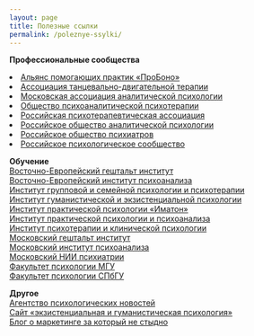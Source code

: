 ```yaml
---
layout: page
title: Полезные ссылки
permalink: /poleznye-ssylki/
---
```



<p><b>Профессиональные сообщества</b><br>
	<amp ul>
		<li><a href="http://appme.ru/">Альянс помогающих практик «ПроБоно»</a></li>
	<li><a href="http://www.atdt.ru/">Ассоциация танцевально-двигательной терапии</a></li>
	<li><a href="http://www.maap.ru/">Московская ассоциация аналитической психологии</a></li>
	<li><a href="http://www.spp.org.ru/">Общество психоаналитической психотерапии</a></li>
	<li><a href="http://www.rpa-russia.ru/">Российская психотерапевтическая ассоциация</a></li>
	<li><a href="http://roapinfo.ru/">Российское общество аналитической психологии</a></li>
	<li><a href="http://psychiatr.ru/">Российское общество психиатров</a></li>
	<li><a href="http://psyrus.ru/">Российское психологическое сообщество</a></li>
		</ amp ul>
</p>
<p><b>Обучение</b><br/>
	<a href="http://www.vegi.ru/">Восточно-Европейский гештальт институт</a><br/>
	<a href="http://eeip.ru/">Восточно-Европейский институт психоанализа</a><br/>
	<a href="http://www.igisp.ru/igisp/index.php">Институт групповой и&nbsp;семейной психологии и&nbsp;психотерапии</a><br/>
	<a href="http://hepi.lt/ru/%D0%B3%D0%BB%D0%B0%D0%B2%D0%BD%D0%B0%D1%8F/">Институт гуманистической и&nbsp;экзистенциальной психологии</a><br/>
	<a href="http://www.imaton.ru/">Институт практической психологии «Иматон» </a><br/>
	<a href="http://www.psychol.ru/">Институт практической психологии и&nbsp;психоанализа </a><br/>
	<a href="http://psyinst.ru/">Институт психотерапии и&nbsp;клинической психологии</a><br/>
	<a href="http://www.gestalt.ru/">Московский гештальт институт</a><br/>
	<a href="http://www.inpsycho.ru/">Московский институт психоанализа</a><br/>
	<a href="http://www.mniip.org/">Московский НИИ психиатрии </a><br/>
	<a href="http://www.psy.msu.ru/">Факультет психологии МГУ</a><br/>
	<a href="http://www.psy.spbu.ru/">Факультет психологии СПбГУ</a>
</p>
<p><b>Другое</b><br/>
	<a href="http://psypress.ru/">Агентство психологических новостей </a><br/>
	<a href="http://hpsy.ru/">Сайт «экзистенциальная и&nbsp;гуманистическая психология»</a><br/>
	<a href="https://bartoshevich.by/">Блог о&nbsp;маркетинге за который не стыдно</a>
</p>
